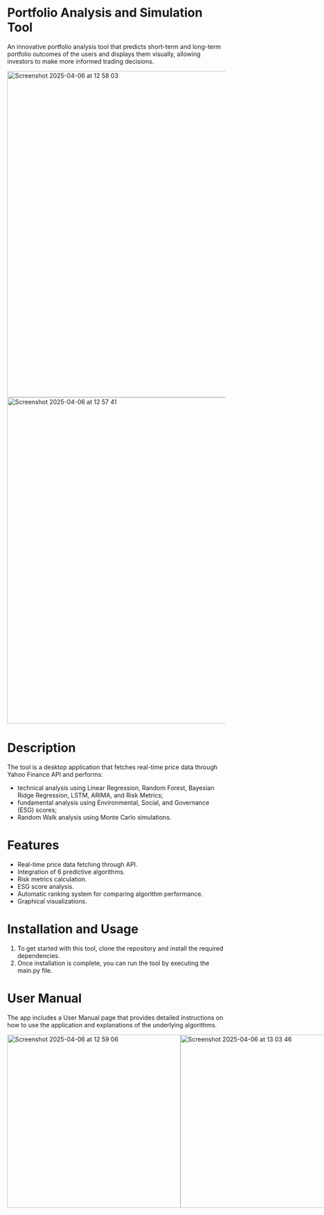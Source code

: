 # Portfolio Analysis and Simulation Tool

An innovative portfolio analysis tool that predicts short-term and long-term portfolio outcomes of the users and displays them visually, allowing investors to make more informed trading decisions.

<img width="754" alt="Screenshot 2025-04-06 at 12 58 03" src="https://github.com/user-attachments/assets/1862c678-a594-43bb-b212-461712a80b09" />

<img width="754" alt="Screenshot 2025-04-06 at 12 57 41" src="https://github.com/user-attachments/assets/24909d92-404c-4305-96d0-81eee7082d14" />

# Description

The tool is a desktop application that fetches real-time price data through Yahoo Finance API and performs:

* technical analysis using Linear Regression, Random Forest, Bayesian Ridge Regression, LSTM, ARIMA, and Risk Metrics;
* fundamental analysis using Environmental, Social, and Governance (ESG) scores;
* Random Walk analysis using Monte Carlo simulations.

# Features

* Real-time price data fetching through API.
* Integration of 6 predictive algorithms.
* Risk metrics calculation.
* ESG score analysis.
* Automatic ranking system for comparing algorithm performance.
* Graphical visualizations.

# Installation and Usage

1. To get started with this tool, clone the repository and install the required dependencies.
2. Once installation is complete, you can run the tool by executing the main.py file.

# User Manual

The app includes a User Manual page that provides detailed instructions on how to use the application and explanations of the underlying algorithms.

<div style="display: flex; justify-content: space-between;">
  <img width="400" alt="Screenshot 2025-04-06 at 12 59 06" src="https://github.com/user-attachments/assets/e228160e-6015-4f44-93dd-13fa1739c5b1" />
  <img width="400" alt="Screenshot 2025-04-06 at 13 03 46" src="https://github.com/user-attachments/assets/befc0e5a-6953-449e-942d-6eca33bd77a6" />
</div>

